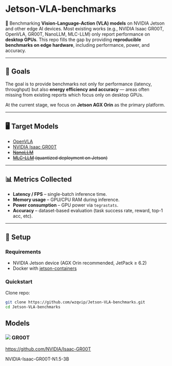 # Jetson-VLA-benchmarks

🚀 Benchmarking **Vision-Language-Action (VLA) models** on NVIDIA Jetson and other edge AI devices.
Most existing works (e.g., NVIDIA Isaac GR00T, OpenVLA, GR00T, NanoLLM, MLC-LLM) only report performance on **desktop GPUs**.
This repo fills the gap by providing **reproducible benchmarks on edge hardware**, including performance, power, and accuracy.

---

## 📌 Goals

The goal is to provide benchmarks not only for performance (latency, throughput) but also **energy efficiency and accuracy** — areas often missing from existing reports which focus only on desktop GPUs.

At the current stage, we focus on **Jetson AGX Orin** as the primary platform.

---

## 🖥️ Target Models

- [OpenVLA](https://github.com/yanqiangmiffy/OpenVLA)
- [NVIDIA Isaac GR00T](https://github.com/NVIDIA/Isaac-GR00T)
- [~~NanoLLM~~](https://github.com/dusty-nv/nano-llm)
- ~~[MLC-LLM](https://mlc.ai/mlc-llm) (quantized deployment on Jetson)~~

---

## 📊 Metrics Collected

- **Latency / FPS** – single-batch inference time.
- **Memory usage** – GPU/CPU RAM during inference.
- **Power consumption** – GPU power via `tegrastats`.
- **Accuracy** – dataset-based evaluation (task success rate, reward, top-1 acc, etc).

---

## 🔧 Setup

### Requirements

- NVIDIA Jetson device (AGX Orin recommended, JetPack ≥ 6.2)
- Docker with [jetson-containers](https://github.com/dusty-nv/jetson-containers)

### Quickstart

Clone repo:

```bash
git clone https://github.com/wzqvip/Jetson-VLA-benchmarks.git
cd Jetson-VLA-benchmarks
```


## Models

### ![ ](https://img.shields.io/badge/nVIDIA-%2376B900.svg?style=for-the-badge&logo=nVIDIA&logoColor=white) GR00T

https://github.com/NVIDIA/Isaac-GR00T

NVIDIA-Isaac-GR00T-N1.5-3B
